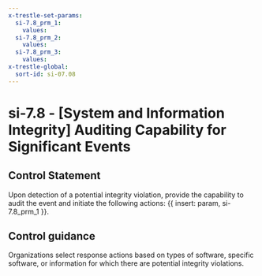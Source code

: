 ```yaml
---
x-trestle-set-params:
  si-7.8_prm_1:
    values:
  si-7.8_prm_2:
    values:
  si-7.8_prm_3:
    values:
x-trestle-global:
  sort-id: si-07.08
---
```


# si-7.8 - \[System and Information Integrity\] Auditing Capability for Significant Events

## Control Statement

Upon detection of a potential integrity violation, provide the capability to audit the event and initiate the following actions: {{ insert: param, si-7.8_prm_1 }}.

## Control guidance

Organizations select response actions based on types of software, specific software, or information for which there are potential integrity violations.
